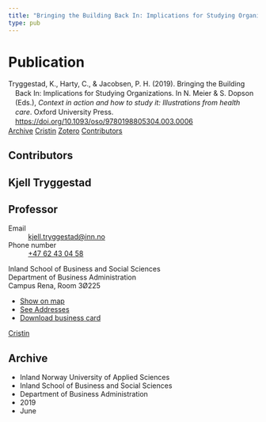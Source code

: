 ```yaml
---
title: "Bringing the Building Back In: Implications for Studying Organizations"
type: pub
---
```

<h1>Publication</h1>
<article id="csl-bib-container-RAVHZWN9" class="csl-bib-container">
  <div class="csl-bib-body" style="line-height: 1.35; padding-left: 1em; text-indent:-1em;">
  <div class="csl-entry">Tryggestad, K., Harty, C., &amp; Jacobsen, P. H. (2019). Bringing the Building Back In: Implications for Studying Organizations. In N. Meier &amp; S. Dopson (Eds.), <i>Context in action and how to study it: Illustrations from health care</i>. Oxford University Press. <a href="https://doi.org/10.1093/oso/9780198805304.003.0006">https://doi.org/10.1093/oso/9780198805304.003.0006</a></div>
</div>
  <div class="csl-bib-buttons">
    <a href="#taxonomy-article-RAVHZWN9" class="csl-bib-button">Archive</a>
    <a href="https://app.cristin.no/results/show.jsf?id=1705292" alt="Cristin URL" class="csl-bib-button">Cristin</a>
    <a href="http://zotero.org/groups/5022929/items/RAVHZWN9" alt="Zotero URL" class="csl-bib-button">Zotero</a>
    <a href="#contributors-article-RAVHZWN9" class="csl-bib-button">Contributors</a>
  </div>
  <div id="csl-bib-meta-container-RAVHZWN9"></div>
</article>
<div id="csl-bib-meta-RAVHZWN9" class="csl-bib-meta">
  <article id="contributors-article-RAVHZWN9" class="contributors-article">
    <h1>Contributors</h1>
    <div class="personas">
<div class="vrtx-hinn-person-card">
<div class="photo">
<i class="lar la-user-circle missing-person"></i>
</div>
<div class="info">
<hgroup><h1>Kjell Tryggestad</h1>
<h2>Professor</h2>
</hgroup><dl>
<dt>Email</dt>
<dd>
<a href="mailto:kjell.tryggestad@inn.no">kjell.tryggestad@inn.no</a>
</dd>
<dt>Phone number</dt>
<dd><a href="tel:+4762430458">
+47 62 43 04 58
</a></dd>
</dl>
<p>
Inland School of Business and Social Sciences<br>
Department of Business Administration<br>
Campus Rena,
Room 3Ø225
</p>
<ul class="vrtx-hinn-links">
<li><a href="https://www.google.com/maps?q=61.13620,11.37454">Show on map</a></li>
<li><a href="https://www.inn.no/english/find-an-employee/kjell-tryggestad.html#vrtx-hinn-addresses">See Addresses</a></li>
<li><a href="https://www.inn.no/english/find-an-employee/kjell-tryggestad.html?vrtx=vcf">Download business card</a></li>
</ul>
</div>
</div>
<a href="https://app.cristin.no/persons/show.jsf?id=648685" alt="Cristin URL" class="personas-cristin">Cristin</a>
</div>
  </article>
  <article id="taxonomy-article-RAVHZWN9" class="taxonomy-article">
    <h1>Archive</h1>
    <ul>
      <li>Inland Norway University of Applied Sciences</li>
      <li>Inland School of Business and Social Sciences</li>
      <li>Department of Business Administration</li>
      <li>2019</li>
      <li>June</li>
    </ul>
  </article>
</div>
